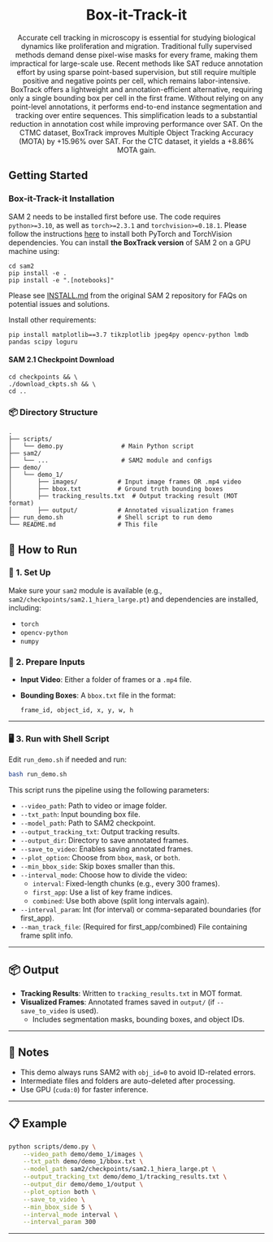 <div align="center">

# Box-it-Track-it
Accurate cell tracking in microscopy is essential for studying biological dynamics like proliferation and migration. Traditional fully supervised methods demand dense pixel-wise masks for every frame, making them impractical for large-scale use. Recent methods like SAT reduce annotation effort by using sparse point-based supervision, but still require multiple positive and negative points per cell, which remains labor-intensive. BoxTrack offers a lightweight and annotation-efficient alternative, requiring only a single bounding box per cell in the first frame. Without relying on any point-level annotations, it performs end-to-end instance segmentation and tracking over entire sequences. This simplification leads to a substantial reduction in annotation cost while improving performance over SAT. On the CTMC dataset, BoxTrack improves Multiple Object Tracking Accuracy (MOTA) by +15.96% over SAT. For the CTC dataset, it yields a +8.86% MOTA gain.
</div>

## Getting Started

### Box-it-Track-it Installation 

SAM 2 needs to be installed first before use. The code requires `python>=3.10`, as well as `torch>=2.3.1` and `torchvision>=0.18.1`. Please follow the instructions [here](https://github.com/facebookresearch/sam2?tab=readme-ov-file) to install both PyTorch and TorchVision dependencies. You can install **the BoxTrack version** of SAM 2 on a GPU machine using:
```
cd sam2
pip install -e .
pip install -e ".[notebooks]"
```

Please see [INSTALL.md](https://github.com/facebookresearch/sam2/blob/main/INSTALL.md) from the original SAM 2 repository for FAQs on potential issues and solutions.

Install other requirements:
```
pip install matplotlib==3.7 tikzplotlib jpeg4py opencv-python lmdb pandas scipy loguru
```

#### SAM 2.1 Checkpoint Download

```
cd checkpoints && \
./download_ckpts.sh && \
cd ..
```

### 📦 Directory Structure

```
.
├── scripts/
│   └── demo.py                # Main Python script
├── sam2/
│   └── ...                    # SAM2 module and configs
├── demo/
│   └── demo_1/
│       ├── images/           # Input image frames OR .mp4 video
│       ├── bbox.txt          # Ground truth bounding boxes
│       ├── tracking_results.txt  # Output tracking result (MOT format)
│       ├── output/           # Annotated visualization frames
├── run_demo.sh               # Shell script to run demo
└── README.md                 # This file
```

## 🚀 How to Run

### 🔧 1. Set Up

Make sure your `sam2` module is available (e.g., `sam2/checkpoints/sam2.1_hiera_large.pt`) and dependencies are installed, including:
- `torch`
- `opencv-python`
- `numpy`

### 📄 2. Prepare Inputs

- **Input Video**: Either a folder of frames or a `.mp4` file.
- **Bounding Boxes**: A `bbox.txt` file in the format:

  ```
  frame_id, object_id, x, y, w, h
  ```

---

### 🖥 3. Run with Shell Script

Edit `run_demo.sh` if needed and run:

```bash
bash run_demo.sh
```

This script runs the pipeline using the following parameters:

- `--video_path`: Path to video or image folder.
- `--txt_path`: Input bounding box file.
- `--model_path`: Path to SAM2 checkpoint.
- `--output_tracking_txt`: Output tracking results.
- `--output_dir`: Directory to save annotated frames.
- `--save_to_video`: Enables saving annotated frames.
- `--plot_option`: Choose from `bbox`, `mask`, or `both`.
- `--min_bbox_side`: Skip boxes smaller than this.
- `--interval_mode`: Choose how to divide the video:
  - `interval`: Fixed-length chunks (e.g., every 300 frames).
  - `first_app`: Use a list of key frame indices.
  - `combined`: Use both above (split long intervals again).
- `--interval_param`: Int (for interval) or comma-separated boundaries (for first_app).
- `--man_track_file`: (Required for first_app/combined) File containing frame split info.

---
## 📦 Output

- **Tracking Results**: Written to `tracking_results.txt` in MOT format.
- **Visualized Frames**: Annotated frames saved in `output/` (if `--save_to_video` is used).
  - Includes segmentation masks, bounding boxes, and object IDs.

---

## 📝 Notes

- This demo always runs SAM2 with `obj_id=0` to avoid ID-related errors.
- Intermediate files and folders are auto-deleted after processing.
- Use GPU (`cuda:0`) for faster inference.

---

## 📋 Example

```bash
python scripts/demo.py \
    --video_path demo/demo_1/images \
    --txt_path demo/demo_1/bbox.txt \
    --model_path sam2/checkpoints/sam2.1_hiera_large.pt \
    --output_tracking_txt demo/demo_1/tracking_results.txt \
    --output_dir demo/demo_1/output \
    --plot_option both \
    --save_to_video \
    --min_bbox_side 5 \
    --interval_mode interval \
    --interval_param 300
```

---
